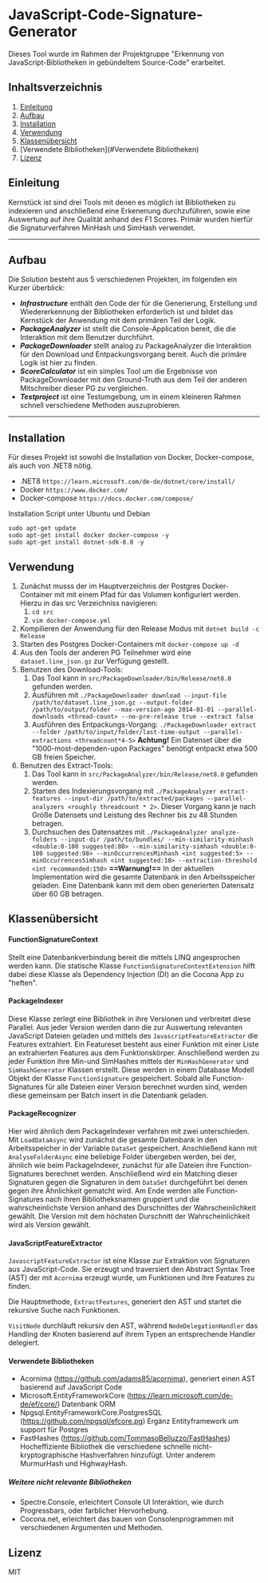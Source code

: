 # JavaScript-Code-Signature-Generator

Dieses Tool wurde im Rahmen der Projektgruppe "Erkennung von JavaScript-Bibliotheken in gebündeltem Source-Code" erarbeitet.

## Inhaltsverzeichnis

1. [Einleitung](#einleitung)
2. [Aufbau](#Aufbau)
3. [Installation](#installation)
4. [Verwendung](#verwendung)
5. [Klassenübersicht](#Klassenübersicht)
6. [Verwendete Bibliotheken](#Verwendete Bibliotheken)
7. [Lizenz](#lizenz)

## Einleitung

Kernstück ist sind drei Tools mit denen es möglich ist Bibliotheken zu indexieren und anschließend eine Erkenenung durchzuführen, sowie eine Auswertung auf ihre Qualität anhand des F1 Scores.
Primär wurden hierfür die Signaturverfahren MinHash und SimHash verwendet.
* ****
## Aufbau

Die Solution besteht aus 5 verschiedenen Projekten, im folgenden ein Kurzer überblick:
* ***Infrastructure*** enthält den Code der für die Generierung, Erstellung und Wiedererkennung der Bibliotheken erforderlich ist und bildet das Kernstück der Anwendung mit dem primären Teil der Logik.
* ***PackageAnalyzer*** ist stellt die Console-Application bereit, die die Interaktion mit dem Benutzer durchführt.
* ***PackageDownloader*** stellt analog zu PackageAnalyzer die Interaktion für den Download und Entpackungsvorgang bereit. Auch die primäre Logik ist hier zu finden.
* ***ScoreCalculator*** ist ein simples Tool um die Ergebnisse von PackageDownloader mit den Ground-Truth aus dem Teil der anderen Mitschreiber dieser PG zu vergleichen.
* ***Testproject*** ist eine Testumgebung, um in einem kleineren Rahmen schnell verschiedene Methoden auszuprobieren.
* ****

## Installation

Für dieses Projekt ist sowohl die Installation von Docker, Docker-compose, als auch von .NET8 nötig.
* .NET8 ``https://learn.microsoft.com/de-de/dotnet/core/install/``
* Docker ``https://www.docker.com/``
* Docker-compose ``https://docs.docker.com/compose/``

Installation Script unter Ubuntu und Debian
```
sudo apt-get update
sudo apt-get install docker docker-compose -y
sudo apt-get install dotnet-sdk-8.0 -y
```

## Verwendung

1. Zunächst musss der im Hauptverzeichnis der Postgres Docker-Container mit mit einem Pfad für das Volumen konfiguriert werden. Hierzu in das src Verzeichniss navigieren:
	1. ``cd src``
	2. ``vim docker-compose.yml``
2. Kompilieren der Anwendung für den Release Modus mit ``dotnet build -c Release`` 
3. Starten des Postgres Docker-Containers mit ``docker-compose up -d``
4. Aus den Tools der anderen PG Teilnehmer wird eine ``dataset.line_json.gz`` zur Verfügung gestellt. 
5. Benutzen des Download-Tools:
	1. Das Tool kann in `src/PackageDownloader/bin/Release/net8.0` gefunden werden.
	2. Ausführen mit `./PackageDownloader download --input-file /path/to/dataset.line_json.gz --output-folder /path/to/output/folder --max-version-age 2014-01-01 --parallel-downloads <thread-count> --no-pre-release true --extract false`
	3. Ausführen des Entpackungs-Vorgang: `./PackageDownloader extract --folder /path/to/input/folder/last-time-output --parallel-extractions <threadcount*4-5>` **Achtung!** Ein Datenset über die "1000-most-dependen-upon Packages" benötigt entpackt etwa 500 GB freien Speicher.
1. Benutzen des Extract-Tools:
	1. Das Tool kann in `src/PackageAnalyzer/bin/Release/net8.0` gefunden werden.
	2. Starten des Indexierungsvorgang mit `./PackageAnalyzer extract-features --input-dir /path/to/extracted/packages --parallel-analyzers <roughly threadcount * 2>`. Dieser Vorgang kann je nach Größe Datensets und Leistung des Rechner bis zu 48 Stunden betragen.
	3. Durchsuchen des Datensatzes mit ``./PackageAnalyzer analyze-folders --input-dir /path/to/bundles/ --min-similarity-minhash <double:0-100 suggested:80> --min-similarity-simhash <double:0-100 suggested:98> --minOccurrencesMinhash <int suggested:5> --minOccurrencesSimhash <int suggested:10> --extraction-threshold <int recommanded:150>`` **==Warnung!==** In der aktuellen Implementation wird die gesamte Datenbank in den Arbeitsspeicher geladen. Eine Datenbank kann mit dem oben generierten Datensatz über 60 GB betragen.
## Klassenübersicht

#### FunctionSignatureContext
Stellt eine Datenbankverbindung bereit die mittels LINQ angesprochen werden kann.
Die statische Klasse ``FunctionSignatureContextExtension`` hilft dabei diese Klasse als Dependency Injection (DI) an die Cocona App zu "heften".
#### PackageIndexer
Diese Klasse zerlegt eine Bibliothek in ihre Versionen und verbreitet diese Parallel. Aus jeder Version werden dann die zur Auswertung relevanten JavaScript Dateien geladen und mittels des ``JavascriptFeatureExtractor`` die Features extrahiert. Ein Featureset besteht aus einer Funktion mit einer Liste an extrahierten Features aus dem Funktionskörper.
Anschließend werden zu jeder Funktion ihre Min-und SimHashes mittels der ``MinHashGenerator`` und ``SimHashGenerator`` Klassen erstellt. Diese werden in einem Database Modell Objekt der Klasse ``FunctionSignature`` gespeichert.
Sobald alle Function-Signatures für alle Dateien einer Version berechnet wurden sind, werden diese gemeinsam per Batch insert in die Datenbank geladen.
#### PackageRecognizer
Hier wird ähnlich dem PackageIndexer verfahren mit zwei unterschieden.
Mit ``LoadDataAsync`` wird zunächst die gesamte Datenbank in den Arbeitsspeicher in der Variable ``DataSet`` gespeichert.
Anschließend kann mit ``AnalyseFolderAsync`` eine beliebige Folder übergeben werden, bei der, ähnlich wie beim PackageIndexer, zunächst für alle Dateien ihre Function-Signatures berechnet werden.
Anschließend wird ein Matching dieser Signaturen gegen die Signaturen in dem ``DataSet`` durchgeführt bei denen gegen ihre Ähnlichkeit gematcht wird.
Am Ende werden alle Function-Signatures nach ihren Bibliotheksnamen gruppiert und die wahrscheinlichste Version anhand des Durschnittes der Wahrscheinlichkeit gewählt. Die Version mit dem höchsten Durschnitt der Wahrscheinlichkeit wird als Version gewählt.

#### JavaScriptFeatureExtractor
`JavascriptFeatureExtractor` ist eine Klasse zur Extraktion von Signaturen aus JavaScript-Code. Sie erzeugt und traversiert den Abstract Syntax Tree (AST) der mit ``Acornima``  erzeugt wurde, um Funktionen und ihre Features zu finden.   
  
Die Hauptmethode, `ExtractFeatures`, generiert den AST und startet die rekursive Suche nach Funktionen.   
  
`VisitNode` durchläuft rekursiv den AST, während `NodeDelegationHandler` das Handling der Knoten basierend auf ihrem Typen an entsprechende Handler delegiert.

#### Verwendete Bibliotheken

* Acornima (https://github.com/adams85/acornima), generiert einen AST basierend auf JavaScript Code
* Microsoft.EntityFrameworkCore (https://learn.microsoft.com/de-de/ef/core/) Datenbank ORM
* Npgsql.EntityFrameworkCore.PostgresSQL (https://github.com/npgsql/efcore.pg) Ergänz Entityframework um support für Postgres
* FastHashes (https://github.com/TommasoBelluzzo/FastHashes) Hocheffiziente Bibliothek die verschiedene schnelle nicht-kryptographische Hashverfahren hinzufügt. Unter anderem MurmurHash und HighwayHash.

##### Weitere nicht relevante Bibliotheken
* Spectre.Console, erleichtert Console UI Interaktion, wie durch Progressbars, oder farblicher Hervorhebung.
* Cocona.net, erleichtert das bauen von Consolenprogrammen mit verschiedenen Argumenten und Methoden.

## Lizenz

MIT